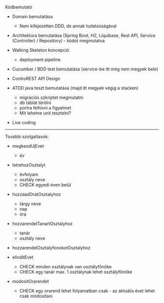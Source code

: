 
Kódbemutató

- Domain bemutatása
  - Nem kifejezetten DDD, de annak tudatosságával
- Architektúra bemutatása (Spring Boot, H2, Liquibase, Rest API, Service (Controller) / Repository) - kódot megmutatva
- Walking Skeleton koncepció
  - deployment pipeline
- Cucumber / BDD test bemutatása (service-be itt még nem megyek bele)
- ControREST API Design

- ATDD java teszt bemutatása (majd itt megyek végig a stacken)
  - migrációs szkriptet megmutatni
  - db táblát törölni
  - portra felhívni a figyelmet
  - Mit lehetne unit tesztelni?
- Live coding

----

Tovabbi szolgaltasok:

- megkezdUjEvet
  - év
- letrehozOsztalyt
  - évfolyam
  - osztály neve
  - CHECK egyedi éven belül
- hozzaadOratOsztalyhoz
  - tárgy neve
  - nap
  - óra
- hozzarendelTanartOsztalyhoz
  - tanár 
  - osztály neve
- hozzarendelOsztalyfonokotOsztalyhoz
- elinditEvet
  - CHECK minden osztálynak van osztályfőnöke
  - CHECK egy tanár max. 1 osztálynak lehet osztályfőnöke

- modositOrarendet
  - CHECK egy orarend lehet folyamatban csak - az aktuális évet lehet csak módosítani